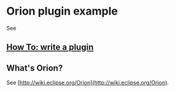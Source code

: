 Orion plugin example 
======================
See 
## [How To: write a plugin](http://wiki.eclipse.org/Orion/How_Tos/Writing_a_plugin)


What's Orion?
-------------
See [http://wiki.eclipse.org/Orion](http://wiki.eclipse.org/Orion).

